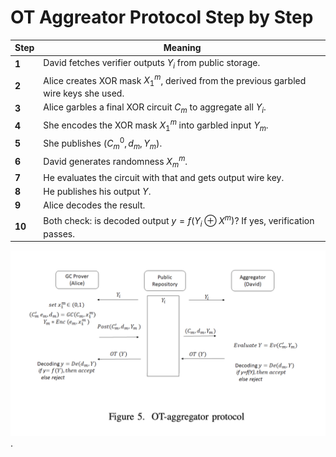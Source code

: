 # OT Aggreator Protocol Step by Step

| Step   | Meaning                                                                               |
| ------ | ------------------------------------------------------------------------------------- |
| **1**  | David fetches verifier outputs $Y_i$ from public storage.                             |
| **2**  | Alice creates XOR mask $X_1^m$, derived from the previous garbled wire keys she used. |
| **3**  | Alice garbles a final XOR circuit $C_m$ to aggregate all $Y_i$.                       |
| **4**  | She encodes the XOR mask $X_1^m$ into garbled input $Y_m$.                            |
| **5**  | She publishes $(C_m^0, d_m, Y_m)$.                                                    |
| **6**  | David generates randomness $X_m^m$.                                                   |
| **7**  | He evaluates the circuit with that and gets output wire key.                          |
| **8**  | He publishes his output $Y$.                                                          |
| **9**  | Alice decodes the result.                                                             |
| **10** | Both check: is decoded output $y = f(Y_i \oplus X^m)$? If yes, verification passes.   |

![OT Aggregator Protocol : Illustrating partitioning of the gates ](assets/OTaggregatorProtocol.png).
